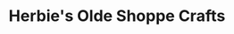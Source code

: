 ---
title: "Herbie's Olde Shoppe Crafts"
url: /petty-harbour-maddox-cove/herbies-olde-shoppe-crafts/
shop: gift
---